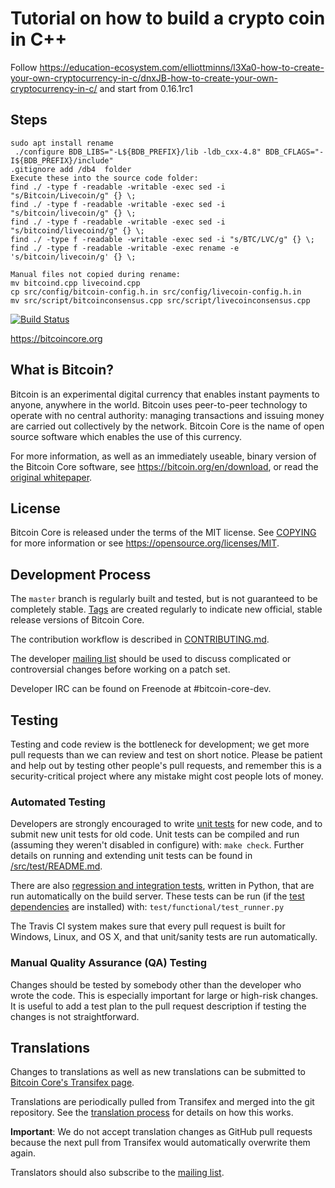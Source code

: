Tutorial on how to build a crypto coin in C++
=============================================
Follow https://education-ecosystem.com/elliottminns/l3Xa0-how-to-create-your-own-cryptocurrency-in-c/dnxJB-how-to-create-your-own-cryptocurrency-in-c/ 
and start from 0.16.1rc1

Steps
-----
```
sudo apt install rename 
 ./configure BDB_LIBS="-L${BDB_PREFIX}/lib -ldb_cxx-4.8" BDB_CFLAGS="-I${BDB_PREFIX}/include"
.gitignore add /db4  folder 
Execute these into the source code folder: 
find ./ -type f -readable -writable -exec sed -i "s/Bitcoin/Livecoin/g" {} \; 
find ./ -type f -readable -writable -exec sed -i "s/bitcoin/livecoin/g" {} \; 
find ./ -type f -readable -writable -exec sed -i "s/bitcoind/livecoind/g" {} \;
find ./ -type f -readable -writable -exec sed -i "s/BTC/LVC/g" {} \;
find ./ -type f -readable -writable -exec rename -e 's/bitcoin/livecoin/g' {} \;

Manual files not copied during rename:  
mv bitcoind.cpp livecoind.cpp
cp src/config/bitcoin-config.h.in src/config/livecoin-config.h.in
mv src/script/bitcoinconsensus.cpp src/script/livecoinconsensus.cpp
``` 

[![Build Status](https://travis-ci.org/bitcoin/bitcoin.svg?branch=master)](https://travis-ci.org/bitcoin/bitcoin)

https://bitcoincore.org

What is Bitcoin?
----------------

Bitcoin is an experimental digital currency that enables instant payments to
anyone, anywhere in the world. Bitcoin uses peer-to-peer technology to operate
with no central authority: managing transactions and issuing money are carried
out collectively by the network. Bitcoin Core is the name of open source
software which enables the use of this currency.

For more information, as well as an immediately useable, binary version of
the Bitcoin Core software, see https://bitcoin.org/en/download, or read the
[original whitepaper](https://bitcoincore.org/bitcoin.pdf).

License
-------

Bitcoin Core is released under the terms of the MIT license. See [COPYING](COPYING) for more
information or see https://opensource.org/licenses/MIT.

Development Process
-------------------

The `master` branch is regularly built and tested, but is not guaranteed to be
completely stable. [Tags](https://github.com/bitcoin/bitcoin/tags) are created
regularly to indicate new official, stable release versions of Bitcoin Core.

The contribution workflow is described in [CONTRIBUTING.md](CONTRIBUTING.md).

The developer [mailing list](https://lists.linuxfoundation.org/mailman/listinfo/bitcoin-dev)
should be used to discuss complicated or controversial changes before working
on a patch set.

Developer IRC can be found on Freenode at #bitcoin-core-dev.

Testing
-------

Testing and code review is the bottleneck for development; we get more pull
requests than we can review and test on short notice. Please be patient and help out by testing
other people's pull requests, and remember this is a security-critical project where any mistake might cost people
lots of money.

### Automated Testing

Developers are strongly encouraged to write [unit tests](src/test/README.md) for new code, and to
submit new unit tests for old code. Unit tests can be compiled and run
(assuming they weren't disabled in configure) with: `make check`. Further details on running
and extending unit tests can be found in [/src/test/README.md](/src/test/README.md).

There are also [regression and integration tests](/test), written
in Python, that are run automatically on the build server.
These tests can be run (if the [test dependencies](/test) are installed) with: `test/functional/test_runner.py`

The Travis CI system makes sure that every pull request is built for Windows, Linux, and OS X, and that unit/sanity tests are run automatically.

### Manual Quality Assurance (QA) Testing

Changes should be tested by somebody other than the developer who wrote the
code. This is especially important for large or high-risk changes. It is useful
to add a test plan to the pull request description if testing the changes is
not straightforward.

Translations
------------

Changes to translations as well as new translations can be submitted to
[Bitcoin Core's Transifex page](https://www.transifex.com/projects/p/bitcoin/).

Translations are periodically pulled from Transifex and merged into the git repository. See the
[translation process](doc/translation_process.md) for details on how this works.

**Important**: We do not accept translation changes as GitHub pull requests because the next
pull from Transifex would automatically overwrite them again.

Translators should also subscribe to the [mailing list](https://groups.google.com/forum/#!forum/bitcoin-translators).
